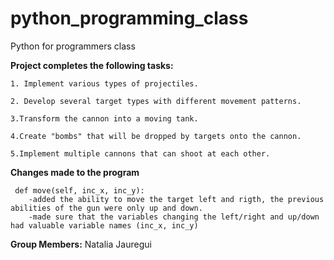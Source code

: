 # python_programming_class
Python for programmers class

__Project completes the following tasks:__

    1. Implement various types of projectiles.
    
    2. Develop several target types with different movement patterns.
    
    3.Transform the cannon into a moving tank.
    
    4.Create "bombs" that will be dropped by targets onto the cannon.
    
    5.Implement multiple cannons that can shoot at each other.


__Changes made to the program__

     def move(self, inc_x, inc_y): 
        -added the ability to move the target left and rigth, the previous abilities of the gun were only up and down. 
        -made sure that the variables changing the left/right and up/down had valuable variable names (inc_x, inc_y)

__Group Members:__
Natalia Jauregui 

